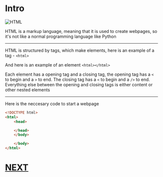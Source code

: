 # Intro

![HTML](https://img.17qq.com/images/mhsgsnffsky.jpeg)

HTML is a markup language, meaning that it is used to create webpages, so it's not like a normal programming language like Python

___

HTML is structured by tags, which make elements, here is an example of a tag - `<html>`

And here is an example of an element `<html></html>`

Each element has a opening tag and a closing tag, the opening tag has a `<` to begin and a `>` to end. The closing tag has a `<` to begin and a `/>` to end. Everything else between the opening and closing tags is either content or other nested elements

___

Here is the neccesary code to start a webpage

```html
<!DOCTYPE html>
<html>
	<head>

	</head>
	</body>

	</body>
</html>
```

# [NEXT](2.%20headings.md)